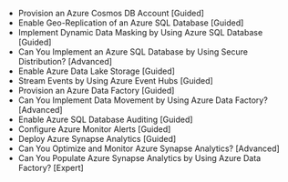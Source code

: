 - Provision an Azure Cosmos DB Account [Guided]
- Enable Geo-Replication of an Azure SQL Database [Guided]
- Implement Dynamic Data Masking by Using Azure SQL Database [Guided]
- Can You Implement an Azure SQL Database by Using Secure Distribution? [Advanced]
- Enable Azure Data Lake Storage [Guided]
- Stream Events by Using Azure Event Hubs [Guided]
- Provision an Azure Data Factory  [Guided]
- Can You Implement Data Movement by Using Azure Data Factory? [Advanced]
- Enable Azure SQL Database Auditing [Guided]
- Configure Azure Monitor Alerts [Guided]
- Deploy Azure Synapse Analytics  [Guided]
- Can You Optimize and Monitor Azure Synapse Analytics? [Advanced]
- Can You Populate Azure Synapse Analytics by Using Azure Data Factory? [Expert]
